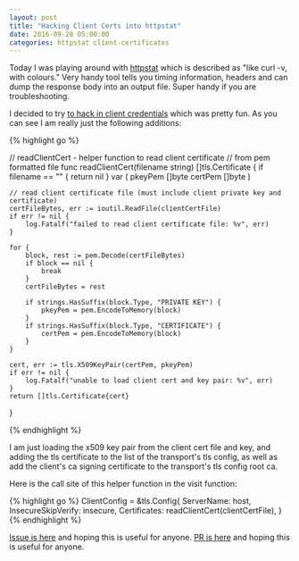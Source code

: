 ```yaml
---
layout: post
title: "Hacking Client Certs into httpstat"
date: 2016-09-28 05:00:00
categories: httpstat client-certificates
---
```


Today I was playing around with [httpstat][httpstat] which is described as
"like curl -v, with colours."  Very handy tool tells you timing information, 
headers and can dump the response body into an output file.  Super handy if you
are troubleshooting.

I decided to try [to hack in client credentials][httpstat-fork] which was pretty
fun.  As you can see I am really just the following additions:

{% highlight go %}

// readClientCert - helper function to read client certificate
// from pem formatted file
func readClientCert(filename string) []tls.Certificate {
	if filename == "" {
		return nil
	}
	var (
		pkeyPem []byte
		certPem []byte
	)

	// read client certificate file (must include client private key and certificate)
	certFileBytes, err := ioutil.ReadFile(clientCertFile)
	if err != nil {
		log.Fatalf("failed to read client certificate file: %v", err)
	}

	for {
		block, rest := pem.Decode(certFileBytes)
		if block == nil {
			break
		}
		certFileBytes = rest

		if strings.HasSuffix(block.Type, "PRIVATE KEY") {
			pkeyPem = pem.EncodeToMemory(block)
		}
		if strings.HasSuffix(block.Type, "CERTIFICATE") {
			certPem = pem.EncodeToMemory(block)
		}
	}

	cert, err := tls.X509KeyPair(certPem, pkeyPem)
	if err != nil {
		log.Fatalf("unable to load client cert and key pair: %v", err)
	}
	return []tls.Certificate{cert}
}

{% endhighlight %}

I am just loading the x509 key pair from the client cert file and key, and
adding the tls certificate to the list of the transport's tls config, as well
as add the client's ca signing certificate to the transport's tls config root 
ca.

Here is the call site of this helper function in the visit function:

{% highlight go %}
	ClientConfig = &tls.Config{
				ServerName:         host,
				InsecureSkipVerify: insecure,
				Certificates:       readClientCert(clientCertFile),
			}
{% endhighlight %}

[Issue is here][cc-issue] and hoping this is useful for anyone.
[PR is here][cc-pr] and hoping this is useful for anyone.

[httpstat]: https://github.com/davecheney/httpstat
[cc-issue]: https://github.com/davecheney/httpstat/issues/94
[cc-pr]: https://github.com/davecheney/httpstat/pull/99
[httpstat-fork]: https://github.com/husobee/httpstat/
